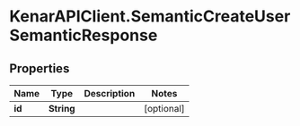 # KenarAPIClient.SemanticCreateUserSemanticResponse

## Properties

Name | Type | Description | Notes
------------ | ------------- | ------------- | -------------
**id** | **String** |  | [optional] 


